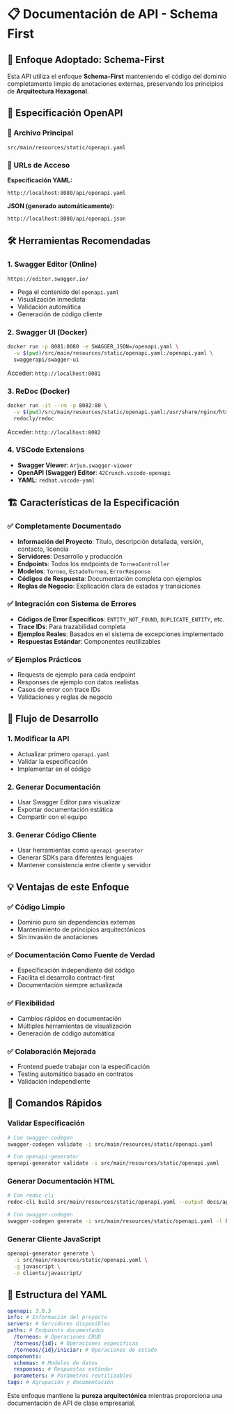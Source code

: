 # 📋 Documentación de API - Schema First

## 🎯 **Enfoque Adoptado: Schema-First**

Esta API utiliza el enfoque **Schema-First** manteniendo el código del dominio completamente limpio de anotaciones externas, preservando los principios de **Arquitectura Hexagonal**.

## 📄 **Especificación OpenAPI**

### 📍 Archivo Principal
```
src/main/resources/static/openapi.yaml
```

### 🔗 URLs de Acceso

**Especificación YAML:**
```
http://localhost:8080/api/openapi.yaml
```

**JSON (generado automáticamente):**
```
http://localhost:8080/api/openapi.json
```

## 🛠️ **Herramientas Recomendadas**

### 1. **Swagger Editor (Online)**
```
https://editor.swagger.io/
```
- Pega el contenido del `openapi.yaml`
- Visualización inmediata
- Validación automática
- Generación de código cliente

### 2. **Swagger UI (Docker)**
```bash
docker run -p 8081:8080 -e SWAGGER_JSON=/openapi.yaml \
  -v $(pwd)/src/main/resources/static/openapi.yaml:/openapi.yaml \
  swaggerapi/swagger-ui
```
Acceder: `http://localhost:8081`

### 3. **ReDoc (Docker)**
```bash
docker run -it --rm -p 8082:80 \
  -v $(pwd)/src/main/resources/static/openapi.yaml:/usr/share/nginx/html/openapi.yaml \
  redocly/redoc
```
Acceder: `http://localhost:8082`

### 4. **VSCode Extensions**
- **Swagger Viewer**: `Arjun.swagger-viewer`
- **OpenAPI (Swagger) Editor**: `42Crunch.vscode-openapi`
- **YAML**: `redhat.vscode-yaml`

## 🏗️ **Características de la Especificación**

### ✅ **Completamente Documentado**
- **Información del Proyecto**: Título, descripción detallada, versión, contacto, licencia
- **Servidores**: Desarrollo y producción
- **Endpoints**: Todos los endpoints de `TorneoController` 
- **Modelos**: `Torneo`, `EstadoTorneo`, `ErrorResponse`
- **Códigos de Respuesta**: Documentación completa con ejemplos
- **Reglas de Negocio**: Explicación clara de estados y transiciones

### ✅ **Integración con Sistema de Errores**
- **Códigos de Error Específicos**: `ENTITY_NOT_FOUND`, `DUPLICATE_ENTITY`, etc.
- **Trace IDs**: Para trazabilidad completa
- **Ejemplos Reales**: Basados en el sistema de excepciones implementado
- **Respuestas Estándar**: Componentes reutilizables

### ✅ **Ejemplos Prácticos**
- Requests de ejemplo para cada endpoint
- Responses de ejemplo con datos realistas
- Casos de error con trace IDs
- Validaciones y reglas de negocio

## 🔄 **Flujo de Desarrollo**

### **1. Modificar la API**
- Actualizar primero `openapi.yaml`
- Validar la especificación
- Implementar en el código

### **2. Generar Documentación**
- Usar Swagger Editor para visualizar
- Exportar documentación estática
- Compartir con el equipo

### **3. Generar Código Cliente**
- Usar herramientas como `openapi-generator`
- Generar SDKs para diferentes lenguajes
- Mantener consistencia entre cliente y servidor

## 💡 **Ventajas de este Enfoque**

### ✅ **Código Limpio**
- Dominio puro sin dependencias externas
- Mantenimiento de principios arquitectónicos
- Sin invasión de anotaciones

### ✅ **Documentación Como Fuente de Verdad**
- Especificación independiente del código
- Facilita el desarrollo contract-first
- Documentación siempre actualizada

### ✅ **Flexibilidad**
- Cambios rápidos en documentación
- Múltiples herramientas de visualización
- Generación de código automática

### ✅ **Colaboración Mejorada**
- Frontend puede trabajar con la especificación
- Testing automático basado en contratos
- Validación independiente

## 🚀 **Comandos Rápidos**

### **Validar Especificación**
```bash
# Con swagger-codegen
swagger-codegen validate -i src/main/resources/static/openapi.yaml

# Con openapi-generator
openapi-generator validate -i src/main/resources/static/openapi.yaml
```

### **Generar Documentación HTML**
```bash
# Con redoc-cli
redoc-cli build src/main/resources/static/openapi.yaml --output docs/api.html

# Con swagger-codegen
swagger-codegen generate -i src/main/resources/static/openapi.yaml -l html2 -o docs/
```

### **Generar Cliente JavaScript**
```bash
openapi-generator generate \
  -i src/main/resources/static/openapi.yaml \
  -g javascript \
  -o clients/javascript/
```

## 📖 **Estructura del YAML**

```yaml
openapi: 3.0.3
info: # Información del proyecto
servers: # Servidores disponibles  
paths: # Endpoints documentados
  /torneos: # Operaciones CRUD
  /torneos/{id}: # Operaciones específicas
  /torneos/{id}/iniciar: # Operaciones de estado
components:
  schemas: # Modelos de datos
  responses: # Respuestas estándar
  parameters: # Parámetros reutilizables
tags: # Agrupación y documentación
```

Este enfoque mantiene la **pureza arquitectónica** mientras proporciona una documentación de API de clase empresarial.